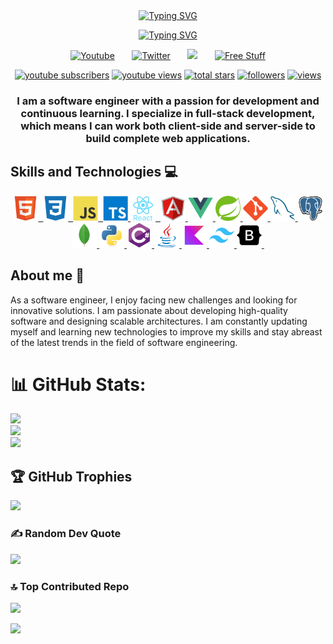 <div id="header" align="center">
    <a href="https://git.io/typing-svg"><img src="https://readme-typing-svg.demolab.com?font=Fira+Code&weight=600&size=24&duration=1&pause=1000&color=DB436D&background=1FC33300&center=true&multiline=true&repeat=false&width=435&lines=Richar+V.+Romero" alt="Typing SVG" /></a>
    <p align="center">
  <a href="https://github.com/RicharRomero123">
<a href="https://git.io/typing-svg"><img src="https://readme-typing-svg.demolab.com?font=Fira+Code&weight=600&size=24&pause=1000&color=DB436D&background=1FC33300&center=true&width=435&lines=Full+Stack+Dev+2%2B+years+of+web+;Experience+in+UX%2FUI+design;+Always+learning!" alt="Typing SVG" /></a>
</p><p align="center">
  <a href="https://www.youtube.com/channel/UCNcPySB1H_0YOpdCRHQejNg"><img width="32px" alt="Youtube" title="Youtube" src="https://i.imgur.com/qiXu7b2.png"/></a>
  &#8287;&#8287;&#8287;&#8287;&#8287;
  <a href="https://twitter.com/RicharRome50119"><img width="32px" alt="Twitter" title="Twitter" src="https://i.imgur.com/OXZM1L6.png"/></a>
  &#8287;&#8287;&#8287;&#8287;&#8287;
  <a href="https://discord.gg/uNRXwgJm" alt="Discord" title="Dev Pro Tips Discord Server"><img width="32px" src="https://i.imgur.com/OViZO8J.png"/></a>
  &#8287;&#8287;&#8287;&#8287;&#8287;
  <a href="http://eyl327.mywebcommunity.org/promos/"><img width="32px" alt="Free Stuff" title="Free gifts for you" src="https://i.imgur.com/0uVwkoZ.png"/></a>
</p><p align="center">
  <a href="https://www.youtube.com/channel/UCNcPySB1H_0YOpdCRHQejNg">
    <img alt="youtube subscribers" title="Subscribe to my YouTube channel" src="https://freshidea.com/jonah/app/youtube-stats-badges/subscribers-badge.php"/></a>
  <a href="https://www.youtube.com/channel/UCNcPySB1H_0YOpdCRHQejNg">
    <img alt="youtube views" title="YouTube views" src="https://freshidea.com/jonah/app/youtube-stats-badges/view-count-badge.php"/></a> 
  <a href="https://www.facebook.com/programacion.upc">
    <img alt="total stars" title="Total stars on GitHub" src="https://custom-icon-badges.demolab.com/github/stars/DenverCoder1?color=55960c&style=for-the-badge&labelColor=488207&logo=star"/></a>
  <a href="https://www.facebook.com/programacion.upc">
    <img alt="followers" title="Follow me on Facebook" src="https://custom-icon-badges.demolab.com/github/followers/DenverCoder1?color=236ad3&labelColor=1155ba&style=for-the-badge&logo=person-add&label=Follow&logoColor=white"/></a>
  <a href="https://www.facebook.com/programacion.upc">
    <img alt="views" title="GitHub profile views" src="https://freshidea.com/jonah/app/DenverCoder1-profile-views"/></a>
</p>
    <h3 align="center"> I am a software engineer with a passion for development and continuous learning. I specialize in full-stack development, which means I can work both client-side and server-side to build complete web applications.</h3>
</div>


## Skills and Technologies 💻
<div class="iconos" style="text-align: center;">
<div>
        <a href="https://lenguajehtml.com/">
        <img src="https://github.com/devicons/devicon/blob/master/icons/html5/html5-original.svg" title="HTML5" alt="HTML" width="40" height="40"/>&nbsp;
         </a>
          <a href="https://lenguajecss.com/">   
        <img src="https://github.com/devicons/devicon/blob/master/icons/css3/css3-plain.svg"  title="CSS3" alt="CSS" width="40" height="40"/>&nbsp;
             </a>
         <a href="https://www.javascript.com/">
        <img src="https://github.com/devicons/devicon/blob/master/icons/javascript/javascript-original.svg" title="JavaScript" alt="JavaScript" width="40" height="40"/>&nbsp;
              </a>
         <a href="https://www.typescriptlang.org/">
        <img src="https://github.com/devicons/devicon/blob/master/icons/typescript/typescript-plain.svg" title="Git" **alt="Git" width="40" height="40"/>
              </a>
         <a href="https://es.react.dev/">
        <img src="https://github.com/devicons/devicon/blob/master/icons/react/react-original-wordmark.svg" title="React" alt="React" width="40" height="40"/>&nbsp;
              </a>
        <a href="https://angular.io/">
        <img src="https://github.com/devicons/devicon/blob/master/icons/angularjs/angularjs-original.svg" title="Git" **alt="Git" width="40" height="40"/>
         </a>
         <a href="https://vuejs.org/">
        <img src="https://github.com/devicons/devicon/blob/master/icons/vuejs/vuejs-original.svg" title="Git" **alt="Git" width="40" height="40"/>
              </a>
         <a href="https://spring.io/">
        <img src="https://github.com/devicons/devicon/blob/master/icons/spring/spring-original.svg" title="Git" **alt="Git" width="40" height="40"/>
              </a>
         <a href="https://git-scm.com/">
        <img src="https://github.com/devicons/devicon/blob/master/icons/git/git-original.svg" title="Git" **alt="Git" width="40" height="40"/>
              </a>
         <a href="https://www.mysql.com/">
        <img src="https://github.com/devicons/devicon/blob/master/icons/mysql/mysql-plain.svg" title="Git" **alt="Git" width="40" height="40"/>
              </a>
         <a href="https://www.postgresql.org/">
        <img src="https://github.com/devicons/devicon/blob/master/icons/postgresql/postgresql-original.svg" title="Git" **alt="Git" width="40" height="40"/>
              </a>
         <a href="https://www.mongodb.com/">
        <img src="https://github.com/devicons/devicon/blob/master/icons/mongodb/mongodb-original.svg" title="Git" **alt="Git" width="40" height="40"/>
              </a>
         <a href="https://www.python.org/">
        <img src="https://github.com/devicons/devicon/blob/master/icons/python/python-original.svg" title="Git" **alt="Git" width="40" height="40"/>
              </a>
         <a href="https://learn.microsoft.com/en-us/dotnet/csharp/tour-of-csharp/">
        <img src="https://github.com/devicons/devicon/blob/master/icons/csharp/csharp-original.svg" title="Git" **alt="Git" width="40" height="40"/>
              </a>
         <a href="https://www.java.com/es/">
        <img src="https://github.com/devicons/devicon/blob/master/icons/java/java-original.svg" title="Git" **alt="Git" width="40" height="40"/>
              </a>
         <a href="https://angular.io/">
        <img src="https://github.com/devicons/devicon/blob/master/icons/kotlin/kotlin-original.svg" title="Git" **alt="Git" width="40" height="40"/>
              </a>
         <a href="https://angular.io/">
        <img src="https://github.com/devicons/devicon/blob/master/icons/tailwindcss/tailwindcss-plain.svg" title="Git" **alt="Git" width="40" height="40"/>
              </a>
         <a href="https://developer.android.com/?hl=es-419">
        <img src="https://github.com/devicons/devicon/blob/master/icons/bootstrap/bootstrap-plain.svg" title="Bootstrap" alt="Bootstrap" width="40" height="40"/>&nbsp;
              </a>
      </div>
      </div>

## About me 👤

As a software engineer, I enjoy facing new challenges and looking for innovative solutions. I am passionate about developing high-quality software and designing scalable architectures. I am constantly updating myself and learning new technologies to improve my skills and stay abreast of the latest trends in the field of software engineering.

# 📊 GitHub Stats:
![](https://github-readme-stats.vercel.app/api?username=RicharRomero123&theme=dark&hide_border=false&include_all_commits=true&count_private=true)<br/>
![](https://github-readme-streak-stats.herokuapp.com/?user=RicharRomero123&theme=dark&hide_border=false)<br/>
![](https://github-readme-stats.vercel.app/api/top-langs/?username=RicharRomero123&theme=dark&hide_border=false&include_all_commits=true&count_private=true&layout=compact)

## 🏆 GitHub Trophies
![](https://github-profile-trophy.vercel.app/?username=RicharRomero123&theme=radical&no-frame=false&no-bg=false&margin-w=4)

### ✍️ Random Dev Quote
![](https://quotes-github-readme.vercel.app/api?type=horizontal&theme=radical)

### 🔝 Top Contributed Repo
![](https://github-contributor-stats.vercel.app/api?username=RicharRomero123&limit=5&theme=dark&combine_all_yearly_contributions=true)


[![](https://visitcount.itsvg.in/api?id=RicharRomero123&icon=0&color=0)](https://visitcount.itsvg.in)



